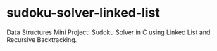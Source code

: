 # sudoku-solver-linked-list
Data Structures Mini Project: Sudoku Solver in C using Linked List and Recursive Backtracking.
